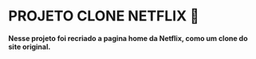 # PROJETO CLONE NETFLIX  	:movie_camera:

#### Nesse projeto foi recriado a pagina home da Netflix, como um clone do site original.

